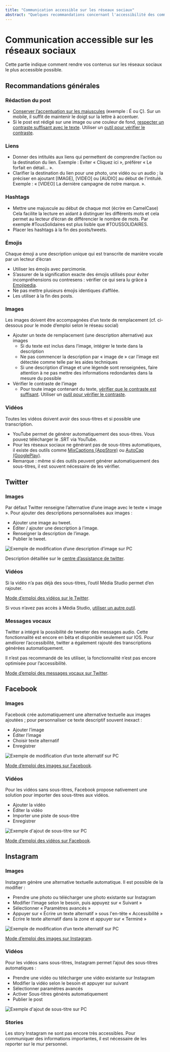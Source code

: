 ```yaml
---
title: "Communication accessible sur les réseaux sociaux"
abstract: "Quelques recommandations concernant l'accessibilité des communications sur les réseaux sociaux"
---
```


# Communication accessible sur les réseaux sociaux

Cette partie indique comment rendre vos contenus sur les réseaux sociaux le plus accessible possible.

## Recommandations générales

### Rédaction du post
- [Conserver l’accentuation sur les majuscules](/fr/contenu-editorial/#comment-mettre-des-accents-aux-majuscules) (exemple : É ou Ç).
Sur un mobile, il suffit de maintenir le doigt sur la lettre à accentuer.
- Si le post est rédigé sur une image ou une couleur de fond, [respecter un contraste suffisant avec le texte](/fr/web/developper/couleurs-et-contrastes/#assurer-un-contraste-suffisant-entre-les-couleurs-de-premier-plan-et-de-fond).
Utiliser un [outil pour vérifier le contraste](/fr/web/outils/methodes-et-outils-de-test/mesurer-contraste-couleurs/#main-content).

### Liens
- Donner des intitulés aux liens qui permettent de comprendre l’action ou la destination du  lien. Exemple : Eviter « Cliquez ici », préférer « Le forfait en détail… ».
- Clarifier la destination du lien pour une photo, une vidéo ou un audio ; la préciser en ajoutant [IMAGE], [VIDEO] ou [AUDIO] au début de l’intitulé. Exemple : « [VIDEO] La dernière campagne de notre marque. ».

### Hashtags
- Mettre une majuscule au début de chaque mot (écrire en CamelCase) 
Cela facilite la lecture en aidant à distinguer les différents mots et cela permet au lecteur d’écran de différencier le nombre de mots.
Par exemple #TousSolidaires est plus lisible que #TOUSSOLIDAIRES.
- Placer les hashtags à la fin des posts/tweets.

### Émojis
Chaque émoji a une description unique qui est transcrite de manière vocale par un lecteur d’écran
- Utiliser les émojis avec parcimonie.
- S’assurer de la signification exacte des émojis utilisés pour éviter incompréhensions ou contresens : vérifier ce qui sera lu grâce à [Emojipedia](https://emojipedia.org/).
- Ne pas mettre plusieurs émojis identiques d’affilée.
- Les utiliser à la fin des posts.

### Images
Les images doivent être accompagnées d’un texte de remplacement (cf. ci-dessous pour le mode d’emploi selon le réseau social)
- Ajouter un texte de remplacement (une description alternative) aux images
  - Si du texte est inclus dans l’image, intégrer le texte dans la description
  - Ne pas commencer la description par « image de » car l’image est détectée comme telle par les aides techniques 
  - Si une description d'image et une légende sont renseignées, faire attention à ne pas mettre des informations redondantes dans la mesure du possible
- Vérifier le contraste de l’image
  - Pour toute image contenant du texte, [vérifier que le contraste est suffisant](/fr/web/developper/couleurs-et-contrastes/#assurer-un-contraste-suffisant-entre-les-couleurs-de-premier-plan-et-de-fond).
Utiliser un [outil pour vérifier le contraste](/fr/web/outils/methodes-et-outils-de-test/mesurer-contraste-couleurs/#main-content).

### Vidéos
Toutes les vidéos doivent avoir des sous-titres et si possible une transcription.
- YouTube permet de générer automatiquement des sous-titres. Vous pouvez télécharger le .SRT via YouTube.
- Pour les réseaux sociaux ne générant pas de sous-titres automatiques, il existe des outils comme [MixCaptions (AppStore)](https://apps.apple.com/us/app/mixcaptions-video-captions/id952426779) ou [AutoCap (GooglePlay)](https://play.google.com/store/apps/details?id=com.laika.kinetictypovid&hl=en_US&gl=US).
- Remarque : même si des outils peuvent générer automatiquement des sous-titres, il est souvent nécessaire de les vérifier.

## Twitter

### Images
Par défaut Twitter renseigne l’alternative d’une image avec le texte « image ».
Pour ajouter des descriptions personnalisées aux images :
- Ajouter une image au tweet.
- Éditer / ajouter une description à l’image.
- Renseigner la description de l’image.
- Publier le tweet.

<img src="/fr/contenu-et-communication/images/twitter-images.png" alt="Exemple de modification d’une description d’image sur PC" class="img-fluid" />

Description détaillée sur le [centre d’assistance de twitter](https://help.twitter.com/fr/using-twitter/picture-descriptions).

### Vidéos
Si la vidéo n’a pas déjà des sous-titres, l’outil Média Studio permet d’en rajouter.

[Mode d’emploi des vidéos sur le Twitter](https://help.twitter.com/fr/using-twitter/media-studio).

Si vous n’avez pas accès à Média Studio, [utiliser un autre outil](#videos).

### Messages vocaux
Twitter a intégré la possibilité de tweeter des messages audio. Cette fonctionnalité est encore en bêta et disponible seulement sur IOS. Pour améliorer l’accessibilité, twitter a également rajouté des transcriptions générées automatiquement.

Il n’est pas recommandé de les utiliser, la fonctionnalité n’est pas encore optimisée pour l’accessibilité.

[Mode d’emploi des messages vocaux sur Twitter](https://help.twitter.com/fr/using-twitter/voice-tweet).

## Facebook

### Images
Facebook crée automatiquement une alternative textuelle aux images ajoutées ;  pour personnaliser ce texte descriptif souvent inexact :
- Ajouter l’image
- Éditer l’image
- Choisir texte alternatif
- Enregistrer

<img src="/fr/contenu-et-communication/images/facebook-images.png" alt="Exemple de modification d’un texte alternatif sur PC" class="img-fluid" />

[Mode d’emploi des images sur Facebook](https://www.facebook.com/help/214124458607871?helpref=related).

### Vidéos
Pour les vidéos sans sous-titres, Facebook propose nativement une solution pour importer des sous-titres aux vidéos.
- Ajouter la vidéo
- Éditer la vidéo
- Importer une piste de sous-titre
- Enregistrer

<img src="/fr/contenu-et-communication/images/facebook-videos.png" alt="Exemple d'ajout de sous-titre sur PC" class="img-fluid" />

[Mode d’emploi des vidéos sur Facebook](https://www.facebook.com/help/261764017354370).

## Instagram

### Images
Instagram génère une alternative textuelle automatique. Il est possible de la modifier :
- Prendre une photo ou télécharger une photo existante sur Instagram
- Modifier l'image selon le besoin, puis appuyez sur « Suivant »
- Sélectionner « Paramètres avancés »
- Appuyer sur « Écrire un texte alternatif » sous l'en-tête « Accessibilité »
- Écrire le texte alternatif dans la zone et appuyer sur « Terminé »

<img src="/fr/contenu-et-communication/images/instagram-images.png" alt="Exemple de modification d’un texte alternatif sur PC" class="img-fluid" />

[Mode d’emploi des images sur Instagram](https://help.instagram.com/308605337351503).

### Vidéos
Pour les vidéos sans sous-titres, Instagram permet l’ajout des sous-titres automatiques :
- Prendre une vidéo ou télécharger une vidéo existante sur Instagram
- Modifier la vidéo selon le besoin et appuyer sur suivant
- Sélectionner paramètres avancés
- Activer Sous-titres générés automatiquement
- Publier le post

<img src="/fr/contenu-et-communication/images/instagram-videos.png" alt="Exemple d'ajout de sous-titre sur PC" class="img-fluid" />

### Stories
Les story Instagram ne sont pas encore très accessibles.
Pour communiquer des informations importantes, il est nécessaire de les reporter sur le mur personnel. 

